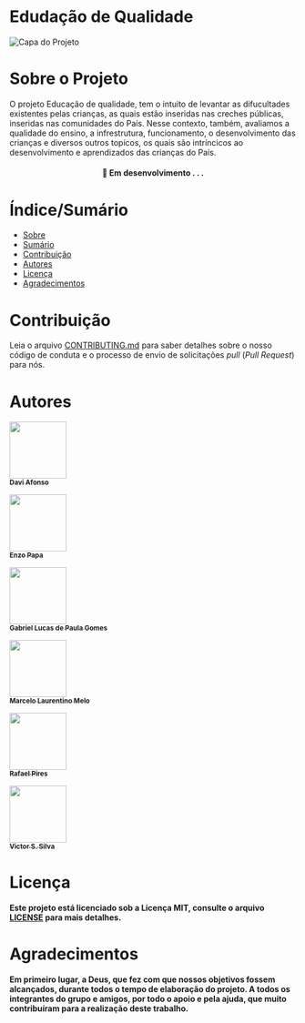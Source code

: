 # Edudação de Qualidade 


![Capa do Projeto](https://camo.githubusercontent.com/8d5960cd17f41668efacba0d6e9eed975ad7f4c1847837fd53ae2beb1b1d0009/687474703a2f2f7777772e6d70676f2e6d702e62722f706f7274616c2f696d6167656e732f323031382f30312f31372f31375f32335f33375f3831375f65647563612543332541372543332541336f5f656e73696e6f5f696e66616e74696c5f6573636f6c615f6c6976726f732e6a7067)

# Sobre o Projeto

O projeto Educação de qualidade, tem o intuito de levantar as difucultades existentes pelas crianças, as quais estão inseridas nas creches públicas, inseridas nas comunidades do País. Nesse contexto, também, avaliamos a qualidade do ensino, a infrestrutura, funcionamento, o desenvolvimento das crianças e diversos outros topícos, os quais são intríncicos ao desenvolvimento e aprendizados das crianças do País.


<h4 align="center"> 
	🚧  Em desenvolvimento . . .
</h4>

# Índice/Sumário

* [Sobre](#sobre-o-projeto)
* [Sumário](#índice/sumário)
* [Contribuição](#contribuição)
* [Autores](#autores)
* [Licença](#licença)
* [Agradecimentos](#agradecimentos)


# Contribuição

Leia o arquivo [CONTRIBUTING.md](CONTRIBUTING.md) para saber detalhes sobre o nosso código de conduta e o processo de envio de solicitações *pull* (*Pull Request*) para nós.

# Autores

<a href="https://github.com/DaviAfonso88"><img src="https://avatars.githubusercontent.com/u/89953265?v=4" width="100px;" alt=""/><br /><sub><b>Davi Afonso </b></sub></a>

<a href="https://github.com/EnzoPapa"><img src="https://avatars.githubusercontent.com/u/90208620?s=400&u=a9eed2bb85a6bb6a45af74a4f53ee0e481213bda&v=4" width="100px;" alt=""/><br /><sub><b>Enzo Papa  </b></sub></a> <b> 

<a href="https://github.com/gabriellucas11"><img src="https://avatars.githubusercontent.com/u/86935074?s=400&u=77dfdf29f143ceb6f518b214d871b71442608e23&v=4" width="100px;" alt=""/><br /><sub><b>Gabriel Lucas de Paula Gomes </b></sub></a> <b> 
	
<a href="https://github.com/MarcLaurents"><img src="https://avatars.githubusercontent.com/u/90254883?v=4" width="100px;" alt=""/><br /><sub><b>Marcelo Laurentino Melo </b></sub></a><br /> <b>
	
	
<a href="https://github.com/rehfeld13"><img src="https://avatars.githubusercontent.com/u/88861731?v=4" width="100px;" alt=""/><br /><sub><b>Rafael Pires</b></sub></a><br /> <b> 


<a href="https://github.com/ViictorSS"><img src="https://avatars.githubusercontent.com/u/90292206?v=4" width="100px;" alt=""/><br /><sub><b>Victor S. Silva </b></sub></a><br /> <b>








# Licença

Este projeto está licenciado sob a Licença MIT,  consulte o arquivo [LICENSE](LICENSE) para mais detalhes.

# Agradecimentos

Em primeiro lugar, а Deus, qυе fez com que nossos objetivos fossem alcançados, durante todos o tempo de elaboração do projeto. A todos os integrantes do grupo e amigos, por todo o apoio e pela ajuda, que muito contribuíram para a realização deste trabalho.
